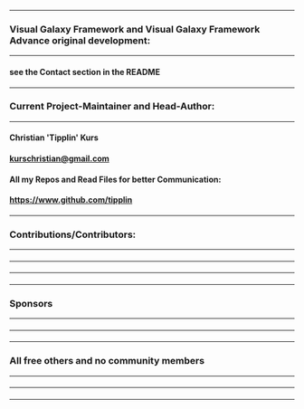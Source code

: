 ----
### Visual Galaxy Framework and Visual Galaxy Framework Advance original development:
----
#### see the Contact section in the README
----
### Current Project-Maintainer and Head-Author:
----
#### Christian 'Tipplin' Kurs
#### kurschristian@gmail.com
#### All my Repos and Read Files for better Communication:
#### https://www.github.com/tipplin
----
### Contributions/Contributors:
----
####
----
#### 
----
####
----
### Sponsors 
----
####
----
####
----
### All free others and no community members
----
####
----
####
----






